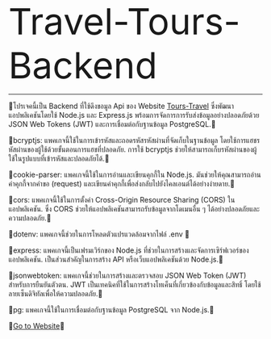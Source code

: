 <span style="font-size: 72px;">Travel-Tours-Backend</span>
<hr />

🍒โปรเจคนี้เป็น Backend ที่ใช้ดึงขอมูล Api ของ Website [Tours-Travel](https://pern-stack-tours-travel-frontend.vercel.app/) ซึ่งพัฒนาแอปพลิเคชันโดยใช้ Node.js และ Express.js พร้อมการจัดการการรับส่งข้อมูลอย่างปลอดภัยด้วย JSON Web Tokens (JWT) และการเชื่อมต่อกับฐานข้อมูล PostgreSQL.🍒

🍒bcryptjs: แพคเกจนี้ใช้ในการเข้ารหัสและถอดรหัสรหัสผ่านที่จัดเก็บในฐานข้อมูล โดยใช้การแฮชรหัสผ่านของผู้ใช้ด้วยขั้นตอนการแฮชที่ปลอดภัย. การใช้ bcryptjs ช่วยให้สามารถเก็บรหัสผ่านของผู้ใช้ในรูปแบบที่เข้ารหัสและปลอดภัยได้.🍒

🍒cookie-parser: แพคเกจนี้ใช้ในการอ่านและเขียนคุกกี้ใน Node.js. มันช่วยให้คุณสามารถอ่านค่าคุกกี้จากคำขอ (request) และเขียนค่าคุกกี้เพื่อส่งกลับไปยังไคลเอนต์ได้อย่างง่ายดาย.🍒

🍒cors: แพคเกจนี้ใช้ในการตั้งค่า Cross-Origin Resource Sharing (CORS) ในแอปพลิเคชัน. ซึ่ง CORS ช่วยให้แอปพลิเคชันสามารถรับข้อมูลจากโดเมนอื่น ๆ ได้อย่างปลอดภัยและความปลอดภัย.🍒

🍒dotenv: แพคเกจนี้ช่วยในการโหลดตัวแปรแวดล้อมจากไฟล์ .env 🍒

🍒express: แพคเกจนี้เป็นเฟรมเวิร์กของ Node.js ที่ช่วยในการสร้างและจัดการเซิร์ฟเวอร์ของแอปพลิเคชัน. เป็นส่วนสำคัญในการสร้าง API หรือเว็บแอปพลิเคชันด้วย Node.js.🍒

🍒jsonwebtoken: แพคเกจนี้ช่วยในการสร้างและตรวจสอบ JSON Web Token (JWT) สำหรับการยืนยันตัวตน. JWT เป็นเทคนิคที่ใช้ในการสร้างโทเค็นที่เกี่ยวข้องกับข้อมูลและสิทธิ์ โดยใช้ลายเซ็นดิจิทัลเพื่อให้ความปลอดภัย.🍒

🍒pg: แพคเกจนี้ใช้ในการเชื่อมต่อกับฐานข้อมูล PostgreSQL จาก Node.js.🍒

🍒[Go to Website](https://react-aventure-heroes-details.vercel.app/)🍒
